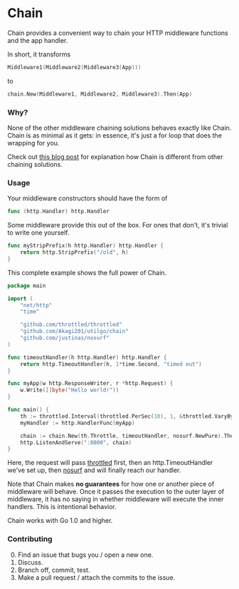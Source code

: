 # Chain

Chain provides a convenient way to chain 
your HTTP middleware functions and the app handler.

In short, it transforms

```go
Middleware1(Middleware2(Middleware3(App)))
```

to

```go
chain.New(Middleware1, Middleware2, Middleware3).Then(App)
```

### Why?

None of the other middleware chaining solutions
behaves exactly like Chain.
Chain is as minimal as it gets:
in essence, it's just a for loop that does the wrapping for you.

Check out [this blog post](http://justinas.org/chain-painless-middleware-chaining-for-go/)
for explanation how Chain is different from other chaining solutions.

### Usage

Your middleware constructors should have the form of

```go
func (http.Handler) http.Handler
```

Some middleware provide this out of the box.
For ones that don't, it's trivial to write one yourself.

```go
func myStripPrefix(h http.Handler) http.Handler {
    return http.StripPrefix("/old", h)
}
```

This complete example shows the full power of Chain.

```go
package main

import (
    "net/http"
    "time"

    "github.com/throttled/throttled"
    "github.com/Akagi201/utilgo/chain"
    "github.com/justinas/nosurf"
)

func timeoutHandler(h http.Handler) http.Handler {
    return http.TimeoutHandler(h, 1*time.Second, "timed out")
}

func myApp(w http.ResponseWriter, r *http.Request) {
    w.Write([]byte("Hello world!"))
}

func main() {
    th := throttled.Interval(throttled.PerSec(10), 1, &throttled.VaryBy{Path: true}, 50)
    myHandler := http.HandlerFunc(myApp)

    chain := chain.New(th.Throttle, timeoutHandler, nosurf.NewPure).Then(myHandler)
    http.ListenAndServe(":8000", chain)
}
```

Here, the request will pass [throttled](https://github.com/PuerkitoBio/throttled) first,
then an http.TimeoutHandler we've set up,
then [nosurf](https://github.com/justinas/nosurf)
and will finally reach our handler.

Note that Chain makes **no guarantees** for
how one or another piece of  middleware will behave.
Once it passes the execution to the outer layer of middleware,
it has no saying in whether middleware will execute the inner handlers.
This is intentional behavior.

Chain works with Go 1.0 and higher.

### Contributing

0. Find an issue that bugs you / open a new one.
1. Discuss.
2. Branch off, commit, test.
3. Make a pull request / attach the commits to the issue.